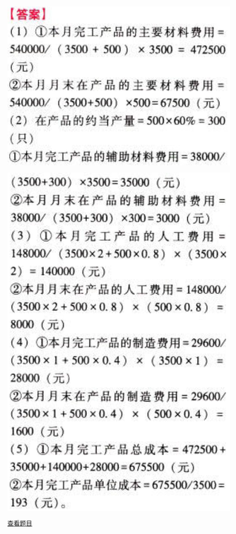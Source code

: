 ![](3460cf72f8ff6ac37af081e7e9e0e21e.png)

![](8ac4337acaac74aa10a9e9e5f95ee5ed.png)

[查看题目](../C13产品成本计算.本章真题.md#9-题目)

